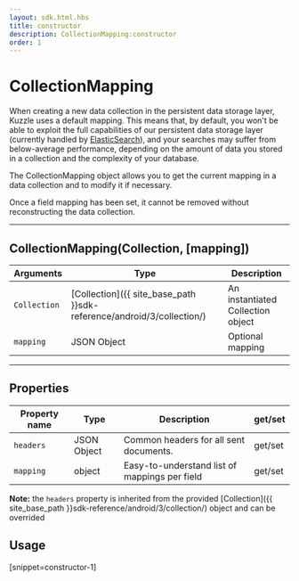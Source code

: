```yaml
---
layout: sdk.html.hbs
title: constructor
description: CollectionMapping:constructor
order: 1
---
```

  

# CollectionMapping
When creating a new data collection in the persistent data storage layer, Kuzzle uses a default mapping.
This means that, by default, you won't be able to exploit the full capabilities of our persistent data storage layer (currently handled by [ElasticSearch](https://www.elastic.co/products/elasticsearch)), and your searches may suffer from below-average performance, depending on the amount of data you stored in a collection and the complexity of your database.

The CollectionMapping object allows you to get the current mapping in a data collection and to modify it if necessary.

<div class="alert alert-info">
Once a field mapping has been set, it cannot be removed without reconstructing the data collection.
</div>

---

## CollectionMapping(Collection, [mapping])

| Arguments | Type | Description |
|---------------|---------|----------------------------------------|
| `Collection` | [Collection]({{ site_base_path }}sdk-reference/android/3/collection/) | An instantiated Collection object |
| ``mapping`` | JSON Object | Optional mapping |

---

## Properties

| Property name | Type | Description | get/set |
|--------------|--------|-----------------------------------|---------|
| ``headers`` | JSON Object | Common headers for all sent documents. | get/set |
| ``mapping`` | object | Easy-to-understand list of mappings per field | get/set |

**Note:** the ``headers`` property is inherited from the provided [Collection]({{ site_base_path }}sdk-reference/android/3/collection/) object and can be overrided

## Usage

[snippet=constructor-1]

